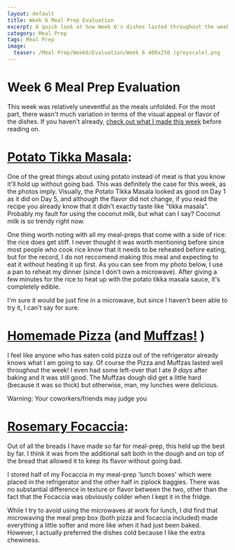 ```yaml
---
layout: default
title: Week 6 Meal Prep Evaluation
excerpt: A quick look at how Week 6's dishes lasted throughout the week
category: Meal Prep
tags: Meal Prep
image:
  teaser: /Meal Prep/Week6/Evaluation/Week 6 400x250 (greyscale).png
---
```

# Week 6 Meal Prep Evaluation

This week was relatively uneventful as the meals unfolded. For the most part, there wasn't much variation in terms of the visual appeal or flavor of the dishes. If you haven't already, [check out what I made this week](http://underwriteyourlife.com/meal%20prep/Week6/) before reading on. 

# [Potato Tikka Masala](http://underwriteyourlife.com/recipe%20failure/PotatoTikkaMasala/):

One of the great things about using potato instead of meat is that you know it'll hold up without going bad. This was definitely the case for this week, as the photos imply. Visually, the Potato Tikka Masala looked as good on Day 1 as it did on Day 5, and although the flavor did not change, if you read the recipe you already know that it didn't exactly taste like "tikka masala". Probably my fault for using the coconut milk, but what can I say? Coconut milk is so trendy right now. 

One thing worth noting with all my meal-preps that come with a side of rice: the rice does get stiff. I never thought it was worth mentioning before since most people who cook rice know that it needs to be reheated before eating, but for the record, I do not reccomend making this meal and expecting to eat it without heating it up first. As you can see from my photo below, I use a pan to reheat my dinner (since I don't own a microwave). After giving a few minutes for the rice to heat up with the potato tikka masala sauce, it's completely edible. 

I'm sure it would be just fine in a microwave, but since I haven't been able to try it, I can't say for sure. 

# [Homemade Pizza](http://underwriteyourlife.com/recipe/Pizza/) (and [Muffzas!](http://underwriteyourlife.com/recipe%20failure/Muffzas/) )

I feel like anyone who has eaten cold pizza out of the refrigerator already knows what I am going to say. Of course the Pizza and Muffzas lasted well throughout the week! I even had some left-over that I ate *9 days* after baking and it was still good. The Muffzas dough did get a little hard (because it was so thick) but otherwise, man, my lunches were delicious. 

Warning: Your coworkers/friends may judge you 

# [Rosemary Focaccia](http://underwriteyourlife.com/recipe/RosemaryFocaccia/):

Out of all the breads I have made so far for meal-prep, this held up the best by far. I think it was from the additional salt both in the dough and on top of the bread that allowed it to keep its flavor without going bad. 

I stored half of my Focaccia in my meal-prep 'lunch boxes' which were placed in the refrigerator and the other half in ziplock baggies. There was no substantial difference in texture or flavor between the two, other than the fact that the Focaccia was obviously colder when I kept it in the fridge. 

While I try to avoid using the microwaves at work for lunch, I did find that microwaving the meal prep box (both pizza and focaccia included) made everything a little softer and more like when it had just been baked. However, I actually preferred the dishes cold because I like the extra chewiness. 
